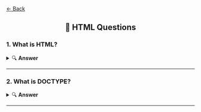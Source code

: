 <a href="../../README.md">← Back</a>

<div align="center">
  <h2>📝 HTML Questions</h1>
</div>

### 1. What is HTML?

<details>
<summary>🔍 <b>Answer</b></summary>
<br />

DOCTYPE (Document Type Declaration) is an instruction at the beginning of an HTML document that tells the browser which version of HTML to use for rendering the page

</details>

---

### 2. What is DOCTYPE?

<details>
<summary>🔍 <b>Answer</b></summary>
<br />

DOCTYPE (Document Type Declaration) is an instruction at the beginning of an HTML document that tells the browser which version of HTML to use for rendering the page

</details>

---
